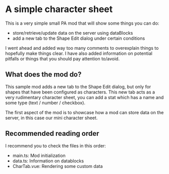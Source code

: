 # A simple character sheet

This is a very simple small PA mod that will show some things you can do:

- store/retrieve/update data on the server using dataBlocks
- add a new tab to the Shape Edit dialog under certain conditions

I went ahead and added way too many comments to overexplain things to hopefully make things clear.
I have also added information on potential pitfalls or things that you should pay attention to/avoid.

## What does the mod do?

This sample mod adds a new tab to the Shape Edit dialog, but only for shapes that have been configured as characters.
This new tab acts as a very rudimentary character sheet, you can add a stat which has a name and some type (text / number / checkbox).

The first aspect of the mod is to showcase how a mod can store data on the server, in this case our mini character sheet.

## Recommended reading order

I recommend you to check the files in this order:

- main.ts: Mod initialization
- data.ts: Information on datablocks
- CharTab.vue: Rendering some custom data
